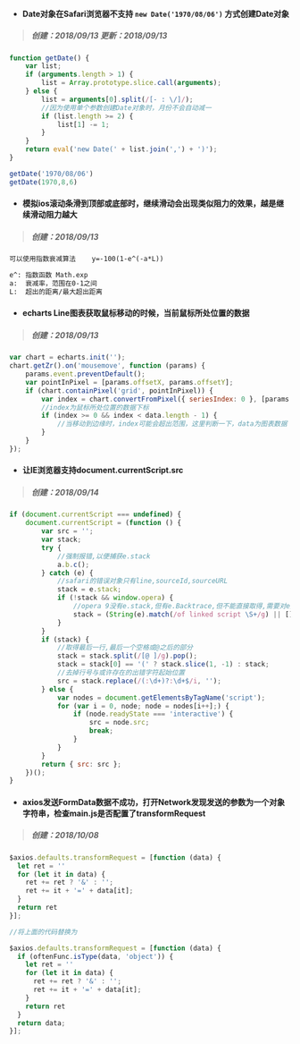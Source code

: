 * #### Date对象在Safari浏览器不支持 `new Date('1970/08/06')` 方式创建Date对象
> ##### 创建：2018/09/13 更新：2018/09/13
```javascript
function getDate() {
    var list;
    if (arguments.length > 1) {
        list = Array.prototype.slice.call(arguments);
    } else {
        list = arguments[0].split(/[- : \/]/);
        //因为使用单个参数创建Date对象时，月份不会自动减一
        if (list.length >= 2) {
            list[1] -= 1;
        }
    }
    return eval('new Date(' + list.join(',') + ')');
}

getDate('1970/08/06')
getDate(1970,8,6)
```

* #### 模拟ios滚动条滑到顶部或底部时，继续滑动会出现类似阻力的效果，越是继续滑动阻力越大
> ##### 创建：2018/09/13
```html
可以使用指数衰减算法    y=-100(1-e^(-a*L))

e^: 指数函数 Math.exp
a:  衰减率，范围在0-1之间
L:  超出的距离/最大超出距离
```

* #### echarts Line图表获取鼠标移动的时候，当前鼠标所处位置的数据
> ##### 创建：2018/09/13
```javascript
var chart = echarts.init('');
chart.getZr().on('mousemove', function (params) {
    params.event.preventDefault();
    var pointInPixel = [params.offsetX, params.offsetY];
    if (chart.containPixel('grid', pointInPixel)) {
        var index = chart.convertFromPixel({ seriesIndex: 0 }, [params.offsetX, params.offsetY])[0];
        //index为鼠标所处位置的数据下标
        if (index >= 0 && index < data.length - 1) {
            //当移动到边缘时，index可能会超出范围，这里判断一下，data为图表数据
        }
    }
});
```

* #### 让IE浏览器支持document.currentScript.src
> ##### 创建：2018/09/14
```javascript
if (document.currentScript === undefined) {
    document.currentScript = (function () {
        var src = '';
        var stack;
        try {
            //强制报错,以便捕获e.stack
            a.b.c();
        } catch (e) {
            //safari的错误对象只有line,sourceId,sourceURL
            stack = e.stack;
            if (!stack && window.opera) {
                //opera 9没有e.stack,但有e.Backtrace,但不能直接取得,需要对e对象转字符串进行抽取
                stack = (String(e).match(/of linked script \S+/g) || []).join(' ');
            }
        }
        if (stack) {
            //取得最后一行,最后一个空格或@之后的部分
            stack = stack.split(/[@ ]/g).pop();
            stack = stack[0] == '(' ? stack.slice(1, -1) : stack;
            //去掉行号与或许存在的出错字符起始位置
            src = stack.replace(/(:\d+)?:\d+$/i, '');
        } else {
            var nodes = document.getElementsByTagName('script');
            for (var i = 0, node; node = nodes[i++];) {
                if (node.readyState === 'interactive') {
                    src = node.src;
                    break;
                }
            }
        }
        return { src: src };
    })();
}
```

* #### axios发送FormData数据不成功，打开Network发现发送的参数为一个对象字符串，检查main.js是否配置了transformRequest
> ##### 创建：2018/10/08
```javascript
$axios.defaults.transformRequest = [function (data) {
  let ret = ''
  for (let it in data) {
    ret += ret ? '&' : '';
    ret += it + '=' + data[it];
  }
  return ret
}];

//将上面的代码替换为

$axios.defaults.transformRequest = [function (data) {
  if (oftenFunc.isType(data, 'object')) {
    let ret = ''
    for (let it in data) {
      ret += ret ? '&' : '';
      ret += it + '=' + data[it];
    }
    return ret
  }
  return data;
}];
```

